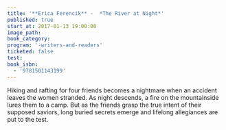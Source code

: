 ```yaml
---
title: '**Erica Ferencik** -  *The River at Night*'
published: true
start_at: 2017-01-13 19:00:00
image_path:
book_category:
program: '-writers-and-readers'
ticketed: false
test:
book_isbn:
  - '9781501143199'
---
```



Hiking and rafting for four friends becomes a nightmare when an accident leaves the women stranded. As night descends, a fire on the mountainside lures them to a camp. But as the friends grasp the true intent of their supposed saviors, long buried secrets emerge and lifelong allegiances are put to the test.